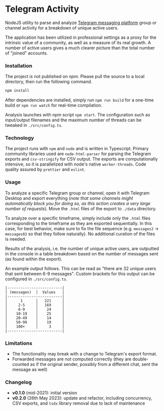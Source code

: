 # Telegram Activity

NodeJS utility to parse and analyze [Telegram messaging platform](https://telegram.org/) group or channel activity for a breakdown of unique active users.

The application has been utilized in professional settings as a proxy for the intrinsic value of a community, as well as a measure of its real growth. A number of active users gives a much clearer picture than the total number of "joined" accounts.

### Installation

The project is not published on _npm_. Please pull the source to a local directory, then run the following command.

```bash
npm install
```

After dependencies are installed, simply run `npm run build` for a one-time build or `npm run watch` for real-time compilation.

Analysis launches with npm script `npm start`. The configuration such as input/output filenames and the maximum number of threads can be tweaked in `./src/config.ts`.

### Technology

The project runs with `npm` and `node` and is written in Typescript. Primary community libraries used are `node-html-parser` for parsing the Telegram exports and `csv-stringify` for CSV output. The exports are computationally intensive, so it is parallelized with node's native `worker-threads`. Code quality assured by `prettier` and `eslint`.

### Usage

To analyze a specific Telegram group or channel, open it with Telegram Desktop and export everything (_note that some channels might automatically block you for doing so, as this action creates a very large number of requests_). Move the `.html` files of the export to `./data` directory.

To analyze over a specific timeframe, simply include only the `.html` files corresponding to the timeframe as they are exported sequentially. In this case, for best behavior, make sure to fix the file sequence (e.g. `messages2` -> `messages02` so that they follow naturally). No additional curation of the files is needed.

Results of the analysis, i.e. the number of unique active users, are outputted in the console in a table breakdown based on the number of messages sent (as found within the export).

An example output follows. This can be read as "there are 32 unique users that sent between 6-9 messages". Custom brackets for this output can be configured in `./src/config.ts`.

```
|-------------------------|
│ (messages)  │  Values   │
|-------------------------|
│      1      │   221     │
│     2-5     │   169     │
│     6-9     │    24     │
│    10-19    │    25     │
│    20-49    │    14     │
│    50-99    │    19     │
│    100+     │     3     │
|-------------------------|
```

### Limitations

-   The functionality may break with a change to Telegram's export format.
-   Forwarded messages are not computed correctly (they are double-counted as if the original sender, possibly from a different chat, sent the message as well)

### Changelog

-   **v0.1.0** (mid-2021): initial version
-   **v0.2.0** (26th May 2023): update and refactor, including concurrency, CSV exports, and `tsdx` library removal due to lack of maintenance
